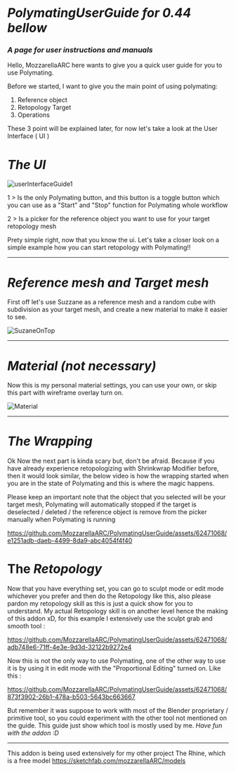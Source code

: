 # ***PolymatingUserGuide for 0.44 bellow***
### _A page for user instructions and manuals_

Hello, MozzarellaARC here wants to give you a quick user guide for you to use Polymating.

Before we started, I want to give you the main point of using polymating:
1. Reference object
2. Retopology Target
3. Operations

These 3 point will be explained later, for now let's take a look at the User Interface ( UI )

# _The UI_

![userInterfaceGuide1](https://github.com/MozzarellaARC/PolymatingUserGuide/assets/62471068/9da6d320-b1a3-451f-83b7-72be0e476604)

1 > Is the only Polymating button, and this button is a toggle button which you can use as a "Start" and "Stop" function for Polymating whole workflow

2 > Is a picker for the reference object you want to use for your target retopology mesh

Prety simple right, now that you know the ui. Let's take a closer look on a simple example how you can start retopology with Polymating!!

- - -

# _Reference mesh and Target mesh_

First off let's use Suzzane as a reference mesh and a random cube with subdivision as your target mesh, and create a new material to make it easier to see.

![SuzaneOnTop](https://github.com/MozzarellaARC/PolymatingUserGuide/assets/62471068/6b78647a-0e04-4dc8-a8e0-4031d8ae9b0c)

- - -

# _Material (not necessary)_

Now this is my personal material settings, you can use your own, or skip this part with wireframe overlay turn on.

![Material](https://github.com/MozzarellaARC/PolymatingUserGuide/assets/62471068/1c6eb671-e59c-44f2-9b5f-89dbed43a54f)

- - -

# _The Wrapping_
Ok Now the next part is kinda scary but, don't be afraid. Because if you have already experience retopologizing with Shrinkwrap Modifier before, then it would look similar, the below video is how the wrapping started when you are in the state of Polymating and this is where the magic happens.

Please keep an important note that the object that you selected will be your target mesh, Polymating will automatically stopped if the target is deselected / deleted / the reference object is remove from the picker manually when Polymating is running

https://github.com/MozzarellaARC/PolymatingUserGuide/assets/62471068/e1251adb-daeb-4499-8da9-abc4054f4f40

# The _Retopology_
Now that you have everything set, you can go to sculpt mode or edit mode whichever you prefer and then do the Retopology like this, also please pardon my retopology skill as this is just a quick show for you to understand. My actual Retopology skill is on another level hence the making of this addon xD, for this example I extensively use the sculpt grab and smooth tool :

https://github.com/MozzarellaARC/PolymatingUserGuide/assets/62471068/adb748e6-71ff-4e3e-9d3d-32122b9272e4

Now this is not the only way to use Polymating, one of the other way to use it is by using it in edit mode with the "Proportional Editing" turned on. Like this :

https://github.com/MozzarellaARC/PolymatingUserGuide/assets/62471068/873f3902-26b1-478a-b503-5643bc663667

But remember it was suppose to work with most of the Blender proprietary / primitive tool, so you could experiment with the other tool not mentioned on the guide. This guide just show which tool is mostly used by me.
_Have fun with the addon :D_

- - -
This addon is being used extensively for my other project The Rhine, which is a free model
https://sketchfab.com/mozzarellaARC/models
